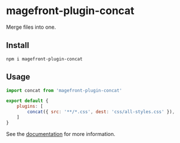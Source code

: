 # magefront-plugin-concat

Merge files into one.

## Install

    npm i magefront-plugin-concat

## Usage

```js
import concat from 'magefront-plugin-concat'

export default {
    plugins: [
        concat({ src: '**/*.css', dest: 'css/all-styles.css' }),
    ]
}
```

See the [documentation](https://ubermanu.github.io/magefront/#/plugins/concat) for more information.
